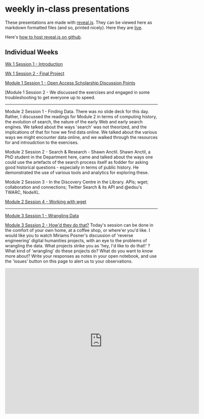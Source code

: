 weekly in-class presentations
=============

These presentations are made with [reveal.js](http://lab.hakim.se/reveal-js/#/). They can be viewed here as markdown formatted files (and so, printed nicely). Here they are [live](http://hist3907b-winter2015.github.io/presentations/#/).

Here's [how to host reveal.js on github](https://cynng.wordpress.com/2014/10/08/using-reveal-js-on-github-pages-for-your-presentations/).

## Individual Weeks

[Wk 1 Session 1 - Introduction](http://hist3907b-winter2015.github.io/presentations/wk1.html)

[Wk 1 Session 2 - Final Project](http://hist3907b-winter2015.github.io/presentations/finalproject.html#/)

[Module 1 Session 1 - Open Access Scholarship Discussion Points](http://hist3907b-winter2015.github.io/presentations/wk2-1.html)

[Module 1 Session 2 - We discussed the exercises and engaged in some troubleshooting to get everyone up to speed.

-----

Module 2 Session 1 - Finding Data. There was no slide deck for this day. Rather, I discussed the readings for Module 2 in terms of computing history, the evolution of search, the nature of the early Web and early search engines. We talked about the ways 'search' was not theorized, and the implications of that for how we find data online. We talked about the various ways we might encounter data online, and we walked through the resources for and introudction to the exercises.

Module 2 Session 2 - Search & Research - Shawn Anctil. Shawn Anctil, a PhD student in the Department here, came and talked about the ways one could use the artefacts of the search process itself as fodder for asking good historical questions - especially in terms of public history. He demonstrated the use of various tools and analytics for exploring these.

Module 2 Session 3 - In the Discovery Centre in the Library. APIs; wget; collaboration and connections; Twitter Search & its API and @edsu's TWARC, NodeXL.

[Module 2 Session 4 - Working with wget](http://hist3907b-winter2015.github.io/presentations/md2-04.html#/)

-----

[Module 3 Session 1 - Wrangling Data](http://hist3907b-winter2015.github.io/presentations/md3-01.html#/)

[Module 3 Session 2 - How'd they do that?](http://miriamposner.com/blog/how-did-they-make-that-the-video/) Today's session can be done in the comfort of your own home, at a coffee shop, or where'er you'd like. I would like you to watch Miriams Posner's discussion of 'reverse engineering' digital humanities projects, with an eye to the problems of wrangling the data. What projects strike you as 'hey, I'd like to do that!' ? What kind of 'wrangling' do these projects do? What do you want to know more about? Write your responses as notes in your open notebook, and use the 'issues' button on this page to alert us to your observations.

<iframe src="https://archive.org/embed/howdidtheymakethat&poster=http://archive.org/images/map.png" width="640" height="480" frameborder="0" webkitallowfullscreen="true" mozallowfullscreen="true" allowfullscreen></iframe>
